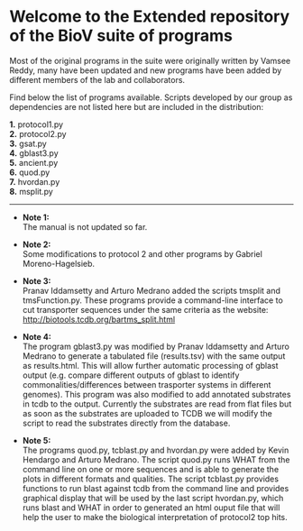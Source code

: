 # Welcome to the Extended repository of the BioV suite of programs

Most of the original programs in the suite were originally written by Vamsee Reddy, many have been updated and new programs have been added by different members of the lab and collaborators.

Find below the list of programs available. Scripts developed by our group as dependencies are not listed here but are included in the distribution:  

**1.** protocol1.py   
**2.** protocol2.py  
**3.** gsat.py   
**4.** gblast3.py   
**5.** ancient.py   
**6.** quod.py   
**7.** hvordan.py  
**8.** msplit.py  

---  

* **Note 1:**  
The manual is not updated so far.  

* **Note 2:**  
Some modifications to protocol 2 and other programs
by Gabriel Moreno-Hagelsieb.   

* **Note 3:**  
Pranav Iddamsetty and Arturo Medrano added the scripts
tmsplit and tmsFunction.py. These programs provide a 
command-line interface to cut transporter sequences
under the same criteria as the website:  
http://biotools.tcdb.org/bartms_split.html  

* **Note 4:**  
The program gblast3.py was modified by Pranav Iddamsetty and Arturo Medrano to generate a tabulated file (results.tsv) with the same output as results.html. This will allow further automatic processing of gblast output (e.g. compare different outputs of gblast to identify commonalities/differences between trasporter systems in different genomes). This program was also modified to add annotated substrates in tcdb to the output. Currently the substrates are read from flat files but as soon as the substrates are uploaded to TCDB we will modify the script to read the substrates directly from the database.  

* **Note 5:**  
The programs quod.py, tcblast.py and hvordan.py were added by Kevin Hendargo and Arturo Medrano. The script quod.py runs WHAT from the command line on one or more sequences and is able to generate the plots in different formats and qualities. The script tcblast.py provides functions to run blast against tcdb from the command line and provides graphical display that will be used by the last script hvordan.py, which runs blast and WHAT in order to generated an html ouput file that will help the user to make the biological interpretation of protocol2 top hits.  

